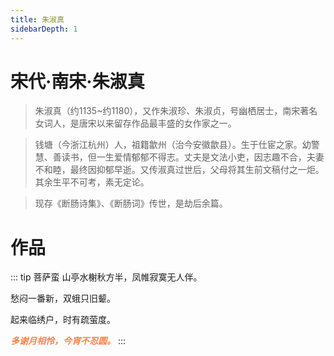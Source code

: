```yaml
---
title: 朱淑真
sidebarDepth: 1
---
```


# 宋代·南宋·朱淑真
> 朱淑真（约1135~约1180），又作朱淑珍、朱淑贞，号幽栖居士，南宋著名女词人，是唐宋以来留存作品最丰盛的女作家之一。

> 钱塘（今浙江杭州）人，祖籍歙州（治今安徽歙县）。生于仕宦之家。幼警慧、善读书，但一生爱情郁郁不得志。丈夫是文法小吏，因志趣不合，夫妻不和睦，最终因抑郁早逝。又传淑真过世后，父母将其生前文稿付之一炬。其余生平不可考，素无定论。

> 现存《断肠诗集》、《断肠词》传世，是劫后余篇。

# 作品
::: tip 菩萨蛮
山亭水榭秋方半，凤帷寂寞无人伴。

愁闷一番新，双蛾只旧颦。

起来临绣户，时有疏萤度。

***<span style="color: #ff8247">多谢月相怜，今宵不忍圆。</span>***
:::